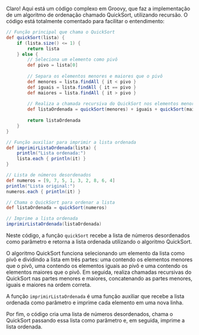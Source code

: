 Claro! Aqui está um código complexo em Groovy, que faz a implementação de um algoritmo de ordenação chamado QuickSort, utilizando recursão. O código está totalmente comentado para facilitar o entendimento:

```groovy
// Função principal que chama o QuickSort
def quickSort(lista) {
    if (lista.size() <= 1) {
        return lista
    } else {
        // Seleciona um elemento como pivô
        def pivo = lista[0]
        
        // Separa os elementos menores e maiores que o pivô
        def menores = lista.findAll { it < pivo }
        def iguais = lista.findAll { it == pivo }
        def maiores = lista.findAll { it > pivo }
        
        // Realiza a chamada recursiva do QuickSort nos elementos menores e maiores
        def listaOrdenada = quickSort(menores) + iguais + quickSort(maiores)
        
        return listaOrdenada
    }
}

// Função auxiliar para imprimir a lista ordenada
def imprimirListaOrdenada(lista) {
    println("Lista ordenada:")
    lista.each { println(it) }
}

// Lista de números desordenados
def numeros = [9, 7, 5, 1, 3, 2, 8, 6, 4]
println("Lista original:")
numeros.each { println(it) }

// Chama o QuickSort para ordenar a lista
def listaOrdenada = quickSort(numeros)

// Imprime a lista ordenada
imprimirListaOrdenada(listaOrdenada)
```

Neste código, a função `quickSort` recebe a lista de números desordenados como parâmetro e retorna a lista ordenada utilizando o algoritmo QuickSort. 

O algoritmo QuickSort funciona selecionando um elemento da lista como pivô e dividindo a lista em três partes: uma contendo os elementos menores que o pivô, uma contendo os elementos iguais ao pivô e uma contendo os elementos maiores que o pivô. Em seguida, realiza chamadas recursivas do QuickSort nas partes menores e maiores, concatenando as partes menores, iguais e maiores na ordem correta.

A função `imprimirListaOrdenada` é uma função auxiliar que recebe a lista ordenada como parâmetro e imprime cada elemento em uma nova linha.

Por fim, o código cria uma lista de números desordenados, chama o QuickSort passando essa lista como parâmetro e, em seguida, imprime a lista ordenada.